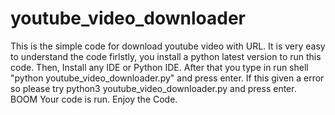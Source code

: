 # youtube_video_downloader
This is the simple code for download youtube video with URL. It is very easy to understand the code
firlstly, you install a python latest version to run this code.
Then, Install any IDE or Python IDE.
After that you type in run shell "python youtube_video_downloader.py" and press enter.
If this given a error so please try python3 youtube_video_downloader.py and press enter.
BOOM Your code is run.
Enjoy the Code.
